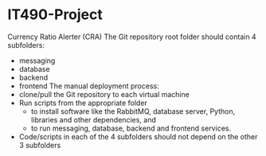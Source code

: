 # IT490-Project
Currency Ratio Alerter (CRA)
The Git repository root folder should contain 4 subfolders:
- messaging
- database
- backend
- frontend
The manual deployment process:
- clone/pull the Git repository to each virtual machine
- Run scripts from the appropriate folder
  - to install software like the RabbitMQ, database server, Python, libraries and other dependencies, and
  - to run messaging, database, backend and frontend services.
- Code/scripts in each of the 4 subfolders should not depend on the other 3 subfolders

